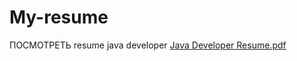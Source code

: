 # My-resume
ПОСМОТРЕТЬ resume java developer
[Java Developer Resume.pdf](https://github.com/Dmitry136/My-resume/files/9607130/Java.Developer.Resume.pdf)
